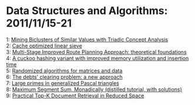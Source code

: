 # Data Structures and Algorithms: 2011/11/15-21  
1: [Mining Biclusters of Similar Values with Triadic Concept Analysis](https://doi.org/10.48550/arXiv.1111.3270)  
2: [Cache optimized linear sieve](https://doi.org/10.48550/arXiv.1111.3297)  
3: [Multi-Stage Improved Route Planning Approach: theoretical foundations](https://doi.org/10.48550/arXiv.1101.3182)  
4: [A cuckoo hashing variant with improved memory utilization and insertion  time](https://doi.org/10.48550/arXiv.1104.5400)  
5: [Randomized algorithms for matrices and data](https://doi.org/10.48550/arXiv.1104.5557)  
6: [The debts' clearing problem: a new approach](https://doi.org/10.48550/arXiv.1111.3663)  
7: [Large primes in generalized Pascal triangles](https://doi.org/10.48550/arXiv.1111.3670)  
8: [Maximum Segment Sum, Monadically (distilled tutorial, with solutions)](https://doi.org/10.48550/arXiv.1109.0782)  
9: [Practical Top-K Document Retrieval in Reduced Space](https://doi.org/10.48550/arXiv.1111.4395)  